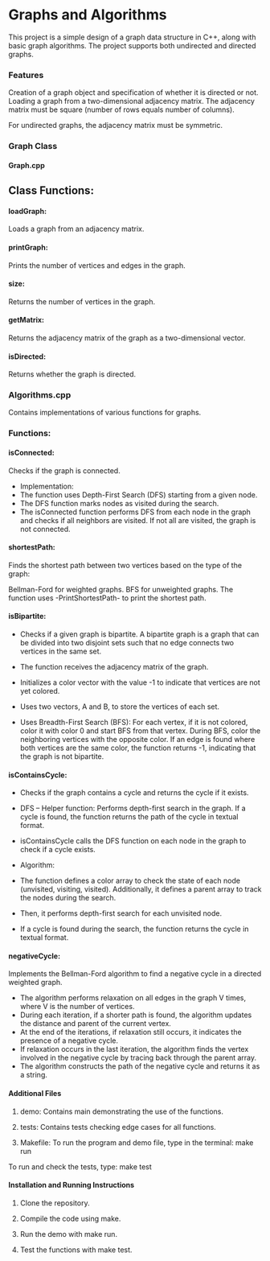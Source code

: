 
# Graphs and Algorithms

This project is a simple design of a graph data structure in C++, along with basic graph algorithms. The project supports both undirected and directed graphs.

### Features
Creation of a graph object and specification of whether it is directed or not.
Loading a graph from a two-dimensional adjacency matrix.
The adjacency matrix must be square (number of rows equals number of columns).

For undirected graphs, the adjacency matrix must be symmetric.
### Graph Class
#### Graph.cpp
## Class Functions:
#### loadGraph: 
Loads a graph from an adjacency matrix.
#### printGraph:
Prints the number of vertices and edges in the graph.
#### size: 
Returns the number of vertices in the graph.
#### getMatrix:
 Returns the adjacency matrix of the graph as a two-dimensional vector.
#### isDirected:
 Returns whether the graph is directed.
### Algorithms.cpp
Contains implementations of various functions for graphs.

### Functions:
#### isConnected: 
Checks if the graph is connected.

- Implementation:
- The function uses Depth-First Search (DFS) starting from a given node.
- The DFS function marks nodes as visited during the search.
- The isConnected function performs DFS from each node in the graph and checks if all neighbors are visited. If not all are visited, the graph is not connected.
#### shortestPath: 
Finds the shortest path between two vertices based on the type of the graph:

Bellman-Ford for weighted graphs.
BFS for unweighted graphs.
The function uses -PrintShortestPath- to print the shortest path.

#### isBipartite: 
- Checks if a given graph is bipartite. A bipartite graph is a graph that can be divided into two disjoint sets such that no edge connects two vertices in the same set.

- The function receives the adjacency matrix of the graph.
- Initializes a color vector with the value -1 to indicate that vertices are not yet colored.
- Uses two vectors, A and B, to store the vertices of each set.
- Uses Breadth-First Search (BFS):
For each vertex, if it is not colored, color it with color 0 and start BFS from that vertex.
During BFS, color the neighboring vertices with the opposite color. If an edge is found where both vertices are the same color, the function returns -1, indicating that the graph is not bipartite.
#### isContainsCycle:
- Checks if the graph contains a cycle and returns the cycle if it exists.

- DFS – Helper function: Performs depth-first search in the graph. If a cycle is found, the function returns the path of the cycle in textual format.
- isContainsCycle calls the DFS function on each node in the graph to check if a cycle exists.
- Algorithm:
- The function defines a color array to check the state of each node (unvisited, visiting, visited). Additionally, it defines a parent array to track the nodes during the search.
- Then, it performs depth-first search for each unvisited node.
- If a cycle is found during the search, the function returns the cycle in textual format.
#### negativeCycle: 
Implements the Bellman-Ford algorithm to find a negative cycle in a directed weighted graph.

- The algorithm performs relaxation on all edges in the graph V times, where V is the number of vertices.
- During each iteration, if a shorter path is found, the algorithm updates the distance and parent of the current vertex.
- At the end of the iterations, if relaxation still occurs, it indicates the presence of a negative cycle.
- If relaxation occurs in the last iteration, the algorithm finds the vertex involved in the negative cycle by tracing back through the parent array.
- The algorithm constructs the path of the negative cycle and returns it as a string.
#### Additional Files
1. demo: Contains main demonstrating the use of the functions.

2. tests: Contains tests checking edge cases for all functions.
3.  Makefile:
To run the program and demo file, type in the terminal: make run

To run and check the tests,  type: make test
#### Installation and Running Instructions
1. Clone the repository.

2. Compile the code using make.

3. Run the demo with make run.

4. Test the functions with make test.
